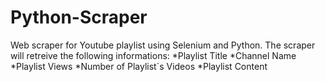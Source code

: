 # Python-Scraper
Web scraper for Youtube playlist using Selenium and Python.
The scraper will retreive the following informations:
*Playlist Title
*Channel Name
*Playlist Views
*Number of Playlist`s Videos
*Playlist Content
